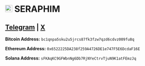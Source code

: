 # <img src="https://github.com/user-attachments/assets/a2fbdb3d-3d5e-40ac-8ea3-09facdfcf2a9" alt="C2F7F980-DEBE-46D7-963E-B4623A80D105" height="23px"> SERAPHIM 

## <a href="https://t.me/se2aphim" target="_blank">Telegram</a> | <a href="https://x.com/se2aphim" target="_blank">X</a>   

**Bitcoin Address:**
`bc1qnpa5sku2u5jrcs87fk3fzw7qzd6cdvz009fu8q`

**Ethereum Address:**
`0x6522225DA238f259A4726DE1e747F5E6DcdaF16E`

**Solana Address:**
`sFKAqKC9GFWbnNg6Db7RjNYeCtrvTjuN9K1atFEmzJq`

